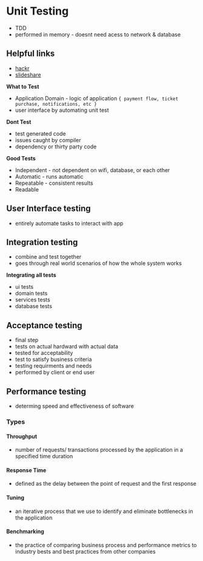 # Unit Testing
* TDD
* performed in memory - doesnt need acess to network & database

## Helpful links
* [hackr](https://hackr.io/blog/types-of-software-testing)
* [slideshare](https://www.slideshare.net/Bugraptors/performance-testing-1)

**What to Test**
* Application Domain - logic of application `{ payment flow, ticket purchase, notifications, etc }`
* user interface by automating unit test
  
**Dont Test**
* test generated code
* issues caught by compiler
* dependency or thirty party code
  
**Good Tests**
* Independent - not dependent on wifi, database, or each other 
* Automatic - runs automatic 
* Repeatable - consistent results 
* Readable


## User Interface testing
* entirely automate tasks to interact with app 

## Integration testing 
* combine and test together
* goes through real world scenarios of how the whole system works

**Integrating all tests**
* ui tests
* domain tests
* services tests
* database tests

## Acceptance testing
* final step 
* tests on actual hardward with actual data
* tested for acceptability 
* test to satisfy business criteria 
* testing requirments and needs
* performed by client or end user 

## Performance testing
* determing speed and effectiveness of software 
  
### Types
#### Throughput
* number of requests/ transactions processed by the application in a specified time duration

#### Response Time
* defined as the delay between the point of request and the first response

#### Tuning
* an iterative process that we use to identify and eliminate bottlenecks in the application 

#### Benchmarking
* the practice of comparing business process and performance metrics to industry bests and best practices from other companies